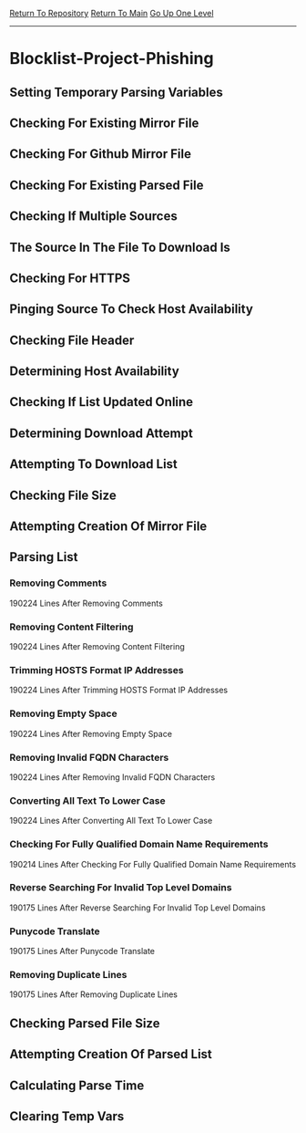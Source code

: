 [Return To Repository](https://github.com/DigitalWarrior/piholeparser/)
[Return To Main](https://github.com/DigitalWarrior/piholeparser/blob/master/RecentRunLogs/Mainlog.md)
[Go Up One Level](https://github.com/DigitalWarrior/piholeparser/blob/master/RecentRunLogs/TopLevelScripts/30-Processing-External-Blacklists.md)
____________________________________
# Blocklist-Project-Phishing
## Setting Temporary Parsing Variables
## Checking For Existing Mirror File
## Checking For Github Mirror File
## Checking For Existing Parsed File
## Checking If Multiple Sources
## The Source In The File To Download Is
## Checking For HTTPS
## Pinging Source To Check Host Availability
## Checking File Header
## Determining Host Availability
## Checking If List Updated Online
## Determining Download Attempt
## Attempting To Download List
## Checking File Size
## Attempting Creation Of Mirror File
## Parsing List
### Removing Comments
190224 Lines After Removing Comments
### Removing Content Filtering
190224 Lines After Removing Content Filtering
### Trimming HOSTS Format IP Addresses
190224 Lines After Trimming HOSTS Format IP Addresses
### Removing Empty Space
190224 Lines After Removing Empty Space
### Removing Invalid FQDN Characters
190224 Lines After Removing Invalid FQDN Characters
### Converting All Text To Lower Case
190224 Lines After Converting All Text To Lower Case
### Checking For Fully Qualified Domain Name Requirements
190214 Lines After Checking For Fully Qualified Domain Name Requirements
### Reverse Searching For Invalid Top Level Domains
190175 Lines After Reverse Searching For Invalid Top Level Domains
### Punycode Translate
190175 Lines After Punycode Translate
### Removing Duplicate Lines
190175 Lines After Removing Duplicate Lines
## Checking Parsed File Size
## Attempting Creation Of Parsed List
## Calculating Parse Time
## Clearing Temp Vars
